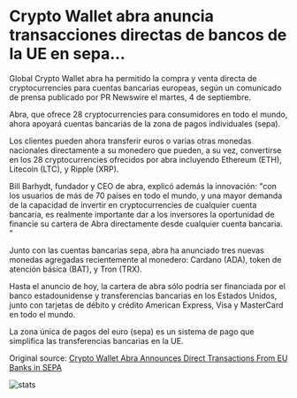 # Crypto Wallet abra anuncia transacciones directas de bancos de la UE en sepa...

Global Crypto Wallet abra ha permitido la compra y venta directa de cryptocurrencies para cuentas bancarias europeas, según un comunicado de prensa publicado por PR Newswire el martes, 4 de septiembre.

Abra, que ofrece 28 cryptocurrencies para consumidores en todo el mundo, ahora apoyará cuentas bancarias de la zona de pagos individuales (sepa).

Los clientes pueden ahora transferir euros o varias otras monedas nacionales directamente a su monedero que pueden, a su vez, convertirse en los 28 cryptocurrencies ofrecidos por abra incluyendo Ethereum (ETH), Litecoin (LTC), y Ripple (XRP).

Bill Barhydt, fundador y CEO de abra, explicó además la innovación: "con los usuarios de más de 70 países en todo el mundo, y una mayor demanda de la capacidad de invertir en cryptocurrencies de cualquier cuenta bancaria, es realmente importante dar a los inversores la oportunidad de financie su cartera de Abra directamente desde cualquier cuenta bancaria. "

Junto con las cuentas bancarias sepa, abra ha anunciado tres nuevas monedas agregadas recientemente al monedero: Cardano (ADA), token de atención básica (BAT), y Tron (TRX).

Hasta el anuncio de hoy, la cartera de abra sólo podría ser financiada por el banco estadounidense y transferencias bancarias en los Estados Unidos, junto con tarjetas de débito y crédito American Express, Visa y MasterCard en todo el mundo.

La zona única de pagos del euro (sepa) es un sistema de pago que simplifica las transferencias bancarias en la UE.

Original source: [Crypto Wallet Abra Announces Direct Transactions From EU Banks in SEPA](https://cointelegraph.com/news/crypto-wallet-abra-announces-direct-transactions-from-eu-banks-in-sepa)

![stats](https://c.statcounter.com/11760860/0/a89fa40b/1/ "stats")
